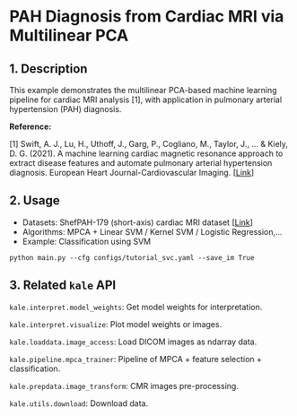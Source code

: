 # PAH Diagnosis from Cardiac MRI via Multilinear PCA

## 1. Description

This example demonstrates the multilinear PCA-based machine learning pipeline for cardiac MRI analysis [1], with application in pulmonary arterial hypertension (PAH) diagnosis.

**Reference:**

[1] Swift, A. J., Lu, H., Uthoff, J., Garg, P., Cogliano, M., Taylor, J., ... & Kiely, D. G. (2021). A machine learning cardiac magnetic resonance approach to extract disease features and automate pulmonary arterial hypertension diagnosis. European Heart Journal-Cardiovascular Imaging. [[Link](https://academic.oup.com/ehjcimaging/article/22/2/236/5717931)]

## 2. Usage

* Datasets: ShefPAH-179 (short-axis) cardiac MRI dataset  [[Link](https://github.com/pykale/data/tree/main/images/ShefPAH-179)]
* Algorithms: MPCA + Linear SVM / Kernel SVM / Logistic Regression,...
* Example: Classification using SVM

`python main.py --cfg configs/tutorial_svc.yaml --save_im True`

## 3. Related `kale` API

`kale.interpret.model_weights`: Get model weights for interpretation.

`kale.interpret.visualize`: Plot model weights or images.

`kale.loaddata.image_access`: Load DICOM images as ndarray data.

`kale.pipeline.mpca_trainer`: Pipeline of MPCA + feature selection + classification.

`kale.prepdata.image_transform`: CMR images pre-processing.

`kale.utils.download`: Download data.
